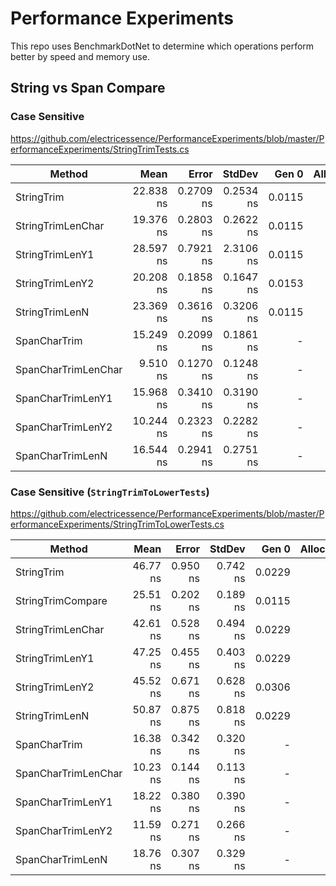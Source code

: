 # Performance Experiments

This repo uses BenchmarkDotNet to determine which operations perform better by speed and memory use.

## String vs Span Compare

### Case Sensitive

https://github.com/electricessence/PerformanceExperiments/blob/master/PerformanceExperiments/StringTrimTests.cs

|              Method |      Mean |     Error |    StdDev |  Gen 0 | Allocated |
|-------------------- |----------:|----------:|----------:|-------:|----------:|
|          StringTrim | 22.838 ns | 0.2709 ns | 0.2534 ns | 0.0115 |      24 B |
|   StringTrimLenChar | 19.376 ns | 0.2803 ns | 0.2622 ns | 0.0115 |      24 B |
|     StringTrimLenY1 | 28.597 ns | 0.7921 ns | 2.3106 ns | 0.0115 |      24 B |
|     StringTrimLenY2 | 20.208 ns | 0.1858 ns | 0.1647 ns | 0.0153 |      32 B |
|      StringTrimLenN | 23.369 ns | 0.3616 ns | 0.3206 ns | 0.0115 |      24 B |
|        SpanCharTrim | 15.249 ns | 0.2099 ns | 0.1861 ns |      - |         - |
| SpanCharTrimLenChar |  9.510 ns | 0.1270 ns | 0.1248 ns |      - |         - |
|   SpanCharTrimLenY1 | 15.968 ns | 0.3410 ns | 0.3190 ns |      - |         - |
|   SpanCharTrimLenY2 | 10.244 ns | 0.2323 ns | 0.2282 ns |      - |         - |
|    SpanCharTrimLenN | 16.544 ns | 0.2941 ns | 0.2751 ns |      - |         - |


### Case Sensitive (`StringTrimToLowerTests`)

https://github.com/electricessence/PerformanceExperiments/blob/master/PerformanceExperiments/StringTrimToLowerTests.cs

|              Method |     Mean |    Error |   StdDev |  Gen 0 | Allocated |
|-------------------- |---------:|---------:|---------:|-------:|----------:|
|          StringTrim | 46.77 ns | 0.950 ns | 0.742 ns | 0.0229 |      48 B |
|   StringTrimCompare | 25.51 ns | 0.202 ns | 0.189 ns | 0.0115 |      24 B |
|   StringTrimLenChar | 42.61 ns | 0.528 ns | 0.494 ns | 0.0229 |      48 B |
|     StringTrimLenY1 | 47.25 ns | 0.455 ns | 0.403 ns | 0.0229 |      48 B |
|     StringTrimLenY2 | 45.52 ns | 0.671 ns | 0.628 ns | 0.0306 |      64 B |
|      StringTrimLenN | 50.87 ns | 0.875 ns | 0.818 ns | 0.0229 |      48 B |
|        SpanCharTrim | 16.38 ns | 0.342 ns | 0.320 ns |      - |         - |
| SpanCharTrimLenChar | 10.23 ns | 0.144 ns | 0.113 ns |      - |         - |
|   SpanCharTrimLenY1 | 18.22 ns | 0.380 ns | 0.390 ns |      - |         - |
|   SpanCharTrimLenY2 | 11.59 ns | 0.271 ns | 0.266 ns |      - |         - |
|    SpanCharTrimLenN | 18.76 ns | 0.307 ns | 0.329 ns |      - |         - |
